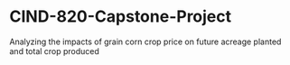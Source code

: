 # CIND-820-Capstone-Project
Analyzing the impacts of grain corn crop price on future acreage planted and total crop produced
